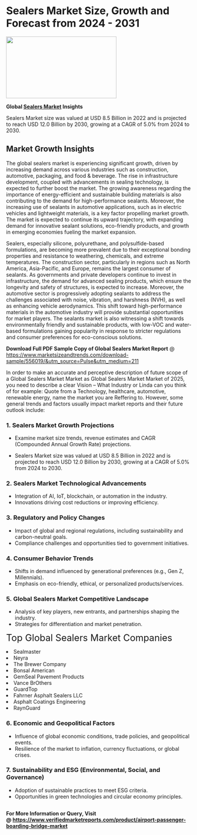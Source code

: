 <H1>Sealers Market Size, Growth and Forecast from 2024 - 2031</H1><img class="aligncenter size-medium wp-image-584254" src="https://thirdeyenews.in/wp-content/uploads/2024/09/Global-Market-Research-300x168.jpeg" alt="" width="300" height="168" /><p><strong>Global&nbsp;<a href="https://www.marketsizeandtrends.com/download-sample/556019/&amp;utm_source=Pulse&amp;utm_medium=211">Sealers Market</a> Insights</strong></p><p>Sealers Market size was valued at USD 8.5 Billion in 2022 and is projected to reach USD 12.0 Billion by 2030, growing at a CAGR of 5.0% from 2024 to 2030.</p><p><h2>Market Growth Insights</h2> <p>The global sealers market is experiencing significant growth, driven by increasing demand across various industries such as construction, automotive, packaging, and food & beverage. The rise in infrastructure development, coupled with advancements in sealing technology, is expected to further boost the market. The growing awareness regarding the importance of energy-efficient and sustainable building materials is also contributing to the demand for high-performance sealants. Moreover, the increasing use of sealants in automotive applications, such as in electric vehicles and lightweight materials, is a key factor propelling market growth. The market is expected to continue its upward trajectory, with expanding demand for innovative sealant solutions, eco-friendly products, and growth in emerging economies fueling the market expansion. </p> <p>Sealers, especially silicone, polyurethane, and polysulfide-based formulations, are becoming more prevalent due to their exceptional bonding properties and resistance to weathering, chemicals, and extreme temperatures. The construction sector, particularly in regions such as North America, Asia-Pacific, and Europe, remains the largest consumer of sealants. As governments and private developers continue to invest in infrastructure, the demand for advanced sealing products, which ensure the longevity and safety of structures, is expected to increase. Moreover, the automotive sector is progressively adopting sealants to address the challenges associated with noise, vibration, and harshness (NVH), as well as enhancing vehicle aerodynamics. This shift toward high-performance materials in the automotive industry will provide substantial opportunities for market players. The sealants market is also witnessing a shift towards environmentally friendly and sustainable products, with low-VOC and water-based formulations gaining popularity in response to stricter regulations and consumer preferences for eco-conscious solutions. </p><p><span class=""><strong>Download Full PDF Sample Copy of Global Sealers Market Report</strong> @ <a href="https://www.marketsizeandtrends.com/download-sample/556019/&amp;utm_source=Pulse&amp;utm_medium=211" target="_blank">https://www.marketsizeandtrends.com/download-sample/556019/&amp;utm_source=Pulse&amp;utm_medium=211</a></span></p><p>In order to make an accurate and perceptive description of future scope of a Global&nbsp;Sealers Market Market as Global&nbsp;Sealers Market Market of 2025, you need to describe a clear Vision &ndash; What Industry or Linda can you think of for example: Quote from a Technology, healthcare, automotive, renewable energy, name the market you are Reffering to. However, some general trends and factors usually impact market reports and their future outlook include:</p><h3>1.&nbsp;<strong>Sealers Market Growth Projections</strong></h3><ul><li>Examine market size trends, revenue estimates and CAGR (Compounded Annual Growth Rate) projections.</li><li><p>Sealers Market size was valued at USD 8.5 Billion in 2022 and is projected to reach USD 12.0 Billion by 2030, growing at a CAGR of 5.0% from 2024 to 2030.</p></li></ul><h3>2.&nbsp;<strong>Sealers Market Technological Advancements</strong></h3><ul><li>Integration of AI, IoT, blockchain, or automation in the industry.</li><li>Innovations driving cost reductions or improving efficiency.</li></ul><h3>3.&nbsp;<strong>Regulatory and Policy Changes</strong></h3><ul><li>Impact of global and regional regulations, including sustainability and carbon-neutral goals.</li><li>Compliance challenges and opportunities tied to government initiatives.</li></ul><h3>4.&nbsp;<strong>Consumer Behavior Trends</strong></h3><ul><li>Shifts in demand influenced by generational preferences (e.g., Gen Z, Millennials).</li><li>Emphasis on eco-friendly, ethical, or personalized products/services.</li></ul><h3>5.&nbsp;<strong>Global Sealers Market Competitive Landscape</strong></h3><ul><li>Analysis of key players, new entrants, and partnerships shaping the industry.</li><li>Strategies for differentiation and market penetration.</li></ul><p data-pm-slice="1 1 []"><span style="color: inherit; font-family: inherit; font-size: 25px;">Top Global Sealers Market Companies</span></p><div class="" data-test-id=""><p><li>Sealmaster</li><li> Neyra</li><li> The Brewer Company</li><li> Bonsal American</li><li> GemSeal Pavement Products</li><li> Vance BrOthers</li><li> GuardTop</li><li> Fahrner Asphalt Sealers LLC</li><li> Asphalt Coatings Engineering</li><li> RaynGuard</li></p></div><h3>6.&nbsp;<strong>Economic and Geopolitical Factors</strong></h3><ul><li>Influence of global economic conditions, trade policies, and geopolitical events.</li><li>Resilience of the market to inflation, currency fluctuations, or global crises.</li></ul><h3>7.&nbsp;<strong>Sustainability and ESG (Environmental, Social, and Governance)</strong></h3><ul><li>Adoption of sustainable practices to meet ESG criteria.</li><li>Opportunities in green technologies and circular economy principles.</li></ul><h2><strong style="font-size: 14px;">For More Information or Query, Visit @&nbsp;</strong><a style="background-color: #ffffff; font-size: 14px;" href="https://www.marketsizeandtrends.com/report/sealers-market/" target="_blank">https://www.verifiedmarketreports.com/product/airport-passenger-boarding-bridge-market</a></h2>
